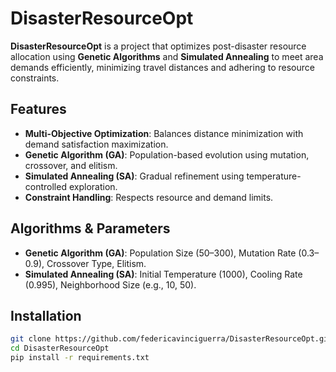 # DisasterResourceOpt

**DisasterResourceOpt** is a project that optimizes post-disaster resource allocation using **Genetic Algorithms** and **Simulated Annealing** to meet area demands efficiently, minimizing travel distances and adhering to resource constraints.

## Features
- **Multi-Objective Optimization**: Balances distance minimization with demand satisfaction maximization.
- **Genetic Algorithm (GA)**: Population-based evolution using mutation, crossover, and elitism.
- **Simulated Annealing (SA)**: Gradual refinement using temperature-controlled exploration.
- **Constraint Handling**: Respects resource and demand limits.

## Algorithms & Parameters
- **Genetic Algorithm (GA)**: Population Size (50–300), Mutation Rate (0.3–0.9), Crossover Type, Elitism.
- **Simulated Annealing (SA)**: Initial Temperature (1000), Cooling Rate (0.995), Neighborhood Size (e.g., 10, 50).

## Installation
```bash
git clone https://github.com/federicavinciguerra/DisasterResourceOpt.git
cd DisasterResourceOpt
pip install -r requirements.txt
